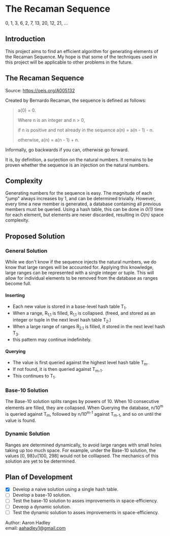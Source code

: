 # The Recaman Sequence
0, 1, 3, 6, 2, 7, 13, 20, 12, 21, ...

## Introduction
This project aims to find an efficient algorithm for generating elements of the
Recaman Sequence. My hope is that some of the techniques used in this project
will be applicable to other problems in the future.

## The Recaman Sequence
Source: https://oeis.org/A005132

Created by Bernardo Recaman, the sequence is defined as follows:

> a(0) = 0.
>
> Where n is an integer and n > 0,
>
>   if n is positive and not already in the sequence
>        a(n) = a(n - 1) - n.
>    
>    otherwise,
>        a(n) = a(n - 1) + n.

Informally, go backwards if you can, otherwise go forward.

It is, by definition, a surjection on the natural numbers.
It remains to be proven whether the sequence is an injection on the natural numbers.

## Complexity
Generating numbers for the sequence is easy. The magnitude of each "jump" always 
increases by 1, and can be determined trivially. However, every time a new member
is generated, a database containing all previous members must be queried. Using a
hash table, this can be done in *0(1)* time for each element, but elements are 
never discarded, resulting in *O(n)* space complexity.

## Proposed Solution

### General Solution
While we don't know if the sequence injects the natural numbers, we do know that
large ranges will be accounted for. Applying this knowledge, large ranges can be
represented with a single integer or tuple. This will allow for individual elements to be removed from the database as ranges become full.

#### Inserting

- Each new value is stored in a base-level hash table T<sub>1</sub>.
- When a range, R<sub>1,1</sub> is filled, R<sub>1,1</sub> is collapsed. (freed, and stored as an integer or tuple in the next level hash table T<sub>2</sub>.)
- When a large range of ranges R<sub>2,1</sub> is filled, it stored in the next level hash T<sub>3</sub>.
- this pattern may continue indefinitely.

#### Querying

- The value is first queried against the highest level hash table T<sub>m</sub>.
- If not found, it is then queried against T<sub>m-1</sub>.
- This continues to T<sub>1</sub>.

### Base-10 Solution
The Base-10 solution splits ranges by powers of 10. When 10 consecutive elements are filled, they are collapsed. When Querying the database, n/10<sup>m</sup> is queried against T<sub>m</sub>, followed by n/10<sup>m-1</sup> against T<sub>m-1</sub>, and so on until the value is found.

### Dynamic Solution
Ranges are determined dynamically, to avoid large ranges with small holes taking up
too much space. For example, under the Base-10 solution, the values
[0, 98]∪[100, 298] would not be colllapsed. The mechanics of this solution are
yet to be determined.

## Plan of Development

- [x] Develop a naive solution using a single hash table.
- [ ] Develop a base-10 solution.
- [ ] Test the base-10 solution to asses improvements in space-efficiency.
- [ ] Deveop a dynamic solution.
- [ ] Test the dynamic solution to asses improvements in space-efficiency.

Author: Aaron Hadley  
email:  aahadley1@gmail.com

